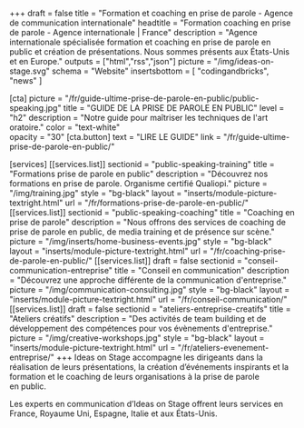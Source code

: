 +++
draft	 		= false
title 			= "Formation et coaching en prise de parole - Agence de communication internationale"
headtitle 		= "Formation coaching en prise de parole - Agence internationale | France"
description		= "Agence internationale spécialisée formation et coaching en prise de parole en public et création de présentations. Nous sommes présents aux États-Unis et en Europe."
outputs			= ["html","rss","json"]
picture			= "/img/ideas-on-stage.svg"
schema			= "Website"
insertsbottom	= [ "codingandbricks", "news" ]

[cta]
	picture 		= "/fr/guide-ultime-prise-de-parole-en-public/public-speaking.jpg"
	title 			= "GUIDE DE LA PRISE DE PAROLE EN PUBLIC"
	level			= "h2"
	description 	= "Notre guide pour maîtriser les techniques de l'art oratoire."
	color			= "text-white"	
	opacity			= "30"
	[cta.button]
		text 			= "LIRE LE GUIDE"
		link			= "/fr/guide-ultime-prise-de-parole-en-public/"

[services]
	[[services.list]]
		sectionid		= "public-speaking-training"
		title			= "Formations prise de parole en public"
		description		= "Découvrez nos formations en prise de parole. Organisme certifié Qualiopi."
		picture			= "/img/training.jpg"
		style			= "bg-black"
		layout			= "inserts/module-picture-textright.html"
		url				= "/fr/formations-prise-de-parole-en-public/"
	[[services.list]]
		sectionid		= "public-speaking-coaching"
		title			= "Coaching en prise de parole"
		description		= "Nous offrons des services de coaching de prise de parole en public, de media training et de présence sur scène."
		picture			= "/img/inserts/home-business-events.jpg"
		style			= "bg-black"
		layout			= "inserts/module-picture-textright.html"
		url				= "/fr/coaching-prise-de-parole-en-public/"	
	[[services.list]]
		draft			= false
		sectionid		= "conseil-communication-entreprise"
		title			= "Conseil en communication"
		description		= "Découvrez une approche différente de la communication d'entreprise."
		picture			= "/img/communication-consulting.jpg"
		style			= "bg-black"
		layout			= "inserts/module-picture-textright.html"
		url				= "/fr/conseil-communication/"
	[[services.list]]
		draft			= false
		sectionid		= "ateliers-entreprise-creatifs"
		title			= "Ateliers créatifs"
		description		= "Des activités de team building et de développement des compétences pour vos évènements d'entreprise."
		picture			= "/img/creative-workshops.jpg"
		style			= "bg-black"
		layout			= "inserts/module-picture-textright.html"
		url				= "/fr/ateliers-evenement-entreprise/"
+++
Ideas on Stage accompagne les dirigeants dans la réalisation de leurs présentations, la création d’événements inspirants et la formation et le coaching de leurs organisations à la prise de parole en public.

Les experts en communication d’Ideas on Stage offrent leurs services en France, Royaume Uni, Espagne, Italie et aux États-Unis.
